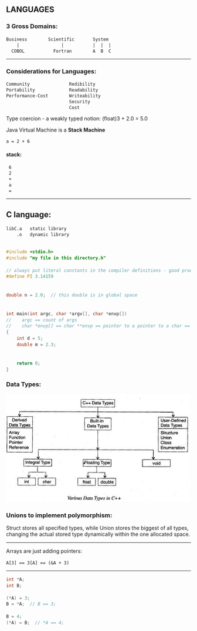 ## LANGUAGES


### 3 Gross Domains:
    Business        Scientific       System
        |                |           |  |  |
      COBOL           Fortran        A  B  C


-----------------------------
### Considerations for Languages:
    Community               Redibility
    Portability             Readability
    Performance-Cost        Writeability
                            Security
                            Cost


Type coercion - a weakly typed notion:
    (float)3 + 2.0 = 5.0


Java Virtual Machine is a **Stack Machine**

    a = 2 + 6

#### stack:

     6
     2
     +
     a
     =

---


## C language:

    libC.a   static library
        .o   dynamic library


```C

#include <stdio.h>
#include "my file in this directory.h"

// always put literal constants in the compiler definitions - good practice:
#define PI 3.14159


double n = 2.0;  // this double is in global space


int main(int argc, char *argv[], char *envp[])
//    argc == count of args      
//    char *envp[] == char **envp == pointer to a pointer to a char == array of pointers to chars
{
    int d = 5;
    double m = 2.3;
    
    
    return 0;
}

```


### Data Types:
![C Data Types Table](Various-Data-Type-in-C.jpg)


### Unions to implement polymorphism:
Struct stores all specified types, 
while Union stores the biggest of all types, changing the actual stored 
type dynamically within the one allocated space.

--------

Arrays are just adding pointers:

`A[3] == 3[A] == (&A + 3)`

----

```C
int *A;
int B;

(*A) = 3;
B = *A;  // B == 3;

B = 4;
(*A) = B;  // *A == 4;
```

